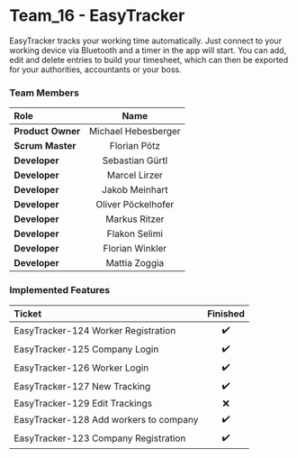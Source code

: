 # Team_16 - EasyTracker

EasyTracker tracks your working time automatically. Just connect to your working device via Bluetooth and a timer in the app will start.
You can add, edit and delete entries to build your timesheet, which can then be exported for your authorities, accountants or your boss.

### Team Members

| Role              | Name                | 
| :---              | :----:              |
| **Product Owner** | Michael Hebesberger |
| **Scrum Master**  | Florian Pötz        |
| **Developer**     | Sebastian Gürtl     |
| **Developer**     | Marcel Lirzer       |
| **Developer**     | Jakob Meinhart      |
| **Developer**     | Oliver Pöckelhofer  |
| **Developer**     | Markus Ritzer       |
| **Developer**     | Flakon Selimi       |
| **Developer**     | Florian Winkler     |
| **Developer**     | Mattia Zoggia       |

### Implemented Features

| Ticket                                | Finished  | 
| :---                                  | :----:    |
| EasyTracker-124 Worker Registration   | ✔️        |
| EasyTracker-125 Company Login         | ✔️        |
| EasyTracker-126 Worker Login          | ✔️        |
| EasyTracker-127 New Tracking          | ✔️        |
| EasyTracker-129 Edit Trackings        | ❌        |
| EasyTracker-128 Add workers to company| ✔️        |
| EasyTracker-123 Company Registration  | ✔️        |


